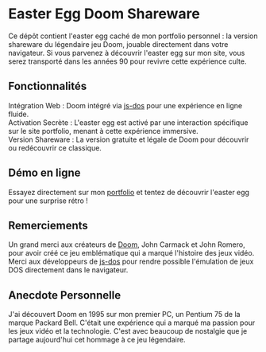 # Easter Egg Doom Shareware
Ce dépôt contient l'easter egg caché de mon portfolio personnel : la version shareware du légendaire jeu Doom, jouable directement dans votre navigateur. Si vous parvenez à découvrir l'easter egg sur mon site, vous serez transporté dans les années 90 pour revivre cette expérience culte.

## Fonctionnalités
Intégration Web : Doom intégré via [js-dos](https://js-dos.com/) pour une expérience en ligne fluide.<br>
Activation Secrète : L'easter egg est activé par une interaction spécifique sur le site portfolio, menant à cette expérience immersive.<br>
Version Shareware : La version gratuite et légale de Doom pour découvrir ou redécouvrir ce classique.

## Démo en ligne
Essayez directement sur mon [portfolio](https://audiardjerome.fr) et tentez de découvrir l'easter egg pour une surprise rétro !

## Remerciements
Un grand merci aux créateurs de [Doom](https://slayersclub.bethesda.net/fr-FR), John Carmack et John Romero, pour avoir créé ce jeu emblématique qui a marqué l'histoire des jeux vidéo.<br>
Merci aux développeurs de [js-dos](https://js-dos.com/) pour rendre possible l'émulation de jeux DOS directement dans le navigateur.

## Anecdote Personnelle
J'ai découvert Doom en 1995 sur mon premier PC, un Pentium 75 de la marque Packard Bell. C'était une expérience qui a marqué ma passion pour les jeux vidéo et la technologie. C'est avec beaucoup de nostalgie que je partage aujourd'hui cet hommage à ce jeu légendaire.

